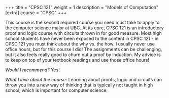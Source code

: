 +++
title = "CPSC 121"
weight = 1
description = "Models of Computation"
[extra]
course = "CPSC"
+++

This course is the second required course you need must take to apply to the computer science major at UBC. At its core, CPSC 121 is an introductory proof and logic course with circuits thrown in for good measure. Most high school students have never been exposed to the content in CPSC 121 - in CPSC 121 you must think about the why vs. the how. I usually never use office hours, but for this course I did! The assignments can be challenging, but it also feels really good to churn out a proof by induction. My advice is to keep on top of your textbook readings and use those office hours!

*Would I recommend?* Yes!

*What I love about the course:* Learning about proofs, logic and circuits can throw you into a new way of thinking that is typically not taught in high school, which is important for computer science.